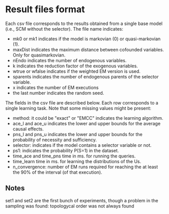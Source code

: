 Result files format
==========================

Each csv file corresponds to the results obtained from a single base model (i.e., SCM without the selector). The file name
indicates:

- mk0 or mk1 indicates if the model is markovian (0) or quasi-markovian (1).
- maxDist indicates the maximum distance between cofounded variables. Only for quasimarkovian.
- nEndo indicates the number of endogenous variables.
- k indicates the reduction factor of the exogenous variables.
- wtrue or wfalse indicates if the weighted EM version is used.
- sparents indicates the number of endogenous parents of the selector variable.
- x indicates the number of EM executions
- the last number indicates the random seed.

The fields in the csv file are described below. Each row corresponds to a single learning task. Note that some missing values might be present:

- method: it could be "exact" or "EMCC" indicates the learning algorithm.
- ace_l and ace_u indicates the lower and upper bounds for the average causal effects.
- pns_l and pns_u indicates the lower and upper bounds for the probability of necessity and sufficiency.
- selector: indicates if the model contains a selector variable or not.
- ps1: indicates the probability P(S=1) in the dataset.
- time_ace and time_pns time in ms. for running the queries.
- time_learn time in ms. for learning the distributions of the Us.
- n_convergence: number of EM runs required for reaching the at least the 90% of the interval (of that execution).


Notes
-------

set1 and set2 are the first bunch of experiments, though a problem in the sampling
was found: topologycal order was not always found